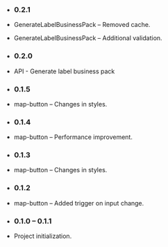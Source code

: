 * ### 0.2.1
* GenerateLabelBusinessPack – Removed cache.
* GenerateLabelBusinessPack – Additional validation.

* ### 0.2.0
* API - Generate label business pack

* ### 0.1.5
* map-button – Changes in styles.

* ### 0.1.4
* map-button – Performance improvement.

* ### 0.1.3
* map-button – Changes in styles.

* ### 0.1.2
* map-button – Added trigger on input change.

* ### 0.1.0 – 0.1.1
* Project initialization.